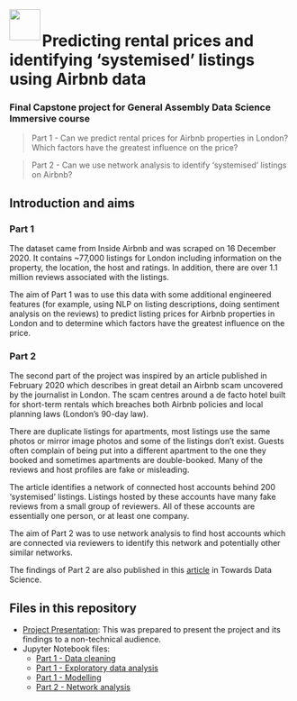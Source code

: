 <img src="http://imgur.com/1ZcRyrc.png" align="left" height="55px">

# Predicting rental prices and identifying ‘systemised’ listings using Airbnb data

### Final Capstone project for General Assembly Data Science Immersive course

> Part 1 - Can we predict rental prices for Airbnb properties in London? Which factors have the greatest influence on the price?   

> Part 2 - Can we use network analysis to identify ‘systemised’ listings on Airbnb?

## Introduction and aims

### Part 1
The dataset came from Inside Airbnb and was scraped on 16 December 2020. It contains ~77,000 listings for London including information on the property, the location, the host and ratings. In addition, there are over 1.1 million reviews associated with the listings.

The aim of Part 1 was to use this data with some additional engineered features (for example, using NLP on listing descriptions, doing sentiment analysis on the reviews) to predict listing prices for Airbnb properties in London and to determine which factors have the greatest influence on the price.

### Part 2
The second part of the project was inspired by an article published in February 2020 which describes in great detail an Airbnb scam uncovered by the journalist in London. The scam centres around a de facto hotel built for short-term rentals which breaches both Airbnb policies and local planning laws (London’s 90-day law).

There are duplicate listings for apartments, most listings use the same photos or mirror image photos and some of the listings don’t exist. Guests often complain of being put into a different apartment to the one they booked and sometimes apartments are double-booked. Many of the reviews and host profiles are fake or misleading.

The article identifies a network of connected host accounts behind 200 ‘systemised’ listings. Listings hosted by these accounts have many fake reviews from a small group of reviewers. All of these accounts are essentially one person, or at least one company.

The aim of Part 2 was to use network analysis to find host accounts which are connected via reviewers to identify this network and potentially other similar networks.

The findings of Part 2 are also published in this [article](https://towardsdatascience.com/identifying-potential-scam-listings-on-airbnb-e9aed41611e5) in Towards Data Science.

## Files in this repository
- [Project Presentation](Capstone_Project_Presentation.pdf): This was prepared to present the project and its findings to a non-technical audience.
- Jupyter Notebook files:
  - [Part 1 - Data cleaning](part-1/data-cleaning/)
  - [Part 1 - Exploratory data analysis](part-1/EDA/)
  - [Part 1 - Modelling](part-1/modelling/)
  - [Part 2 - Network analysis](part-2/)

